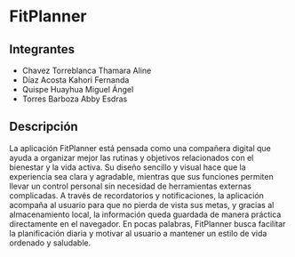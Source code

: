 # FitPlanner
## Integrantes
- Chavez Torreblanca Thamara Aline  
- Díaz Acosta Kahori Fernanda  
- Quispe Huayhua Miguel Ángel  
- Torres Barboza Abby Esdras  

## Descripción
La aplicación FitPlanner está pensada como una compañera digital que ayuda a organizar mejor las rutinas y objetivos relacionados con el bienestar y la vida activa. Su diseño sencillo y visual hace que la experiencia sea clara y agradable, mientras que sus funciones permiten llevar un control personal sin necesidad de herramientas externas complicadas. A través de recordatorios y notificaciones, la aplicación acompaña al usuario para que no pierda de vista sus metas, y gracias al almacenamiento local, la información queda guardada de manera práctica directamente en el navegador. En pocas palabras, FitPlanner busca facilitar la planificación diaria y motivar al usuario a mantener un estilo de vida ordenado y saludable.
